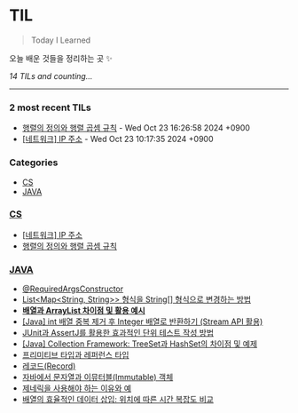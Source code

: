 # TIL
> Today I Learned

오늘 배운 것들을 정리하는 곳 ✨


_14 TILs and counting..._

---

### 2 most recent TILs

- [행렬의 정의와 행렬 곱셈 규칙](CS/matrix_definition_and_multiplication_rules.md) - Wed Oct 23 16:26:58 2024 +0900
- [[네트워크] IP 주소](CS/ip_address.md) - Wed Oct 23 10:17:35 2024 +0900

### Categories

- [CS](#CS)
- [JAVA](#JAVA)

### [CS](#CS)
- [[네트워크] IP 주소](CS/ip_address.md)
- [행렬의 정의와 행렬 곱셈 규칙](CS/matrix_definition_and_multiplication_rules.md)

### [JAVA](#JAVA)
- [@RequiredArgsConstructor](JAVA/@RequiredArgsConstructor.md)
- [List<Map<String, String>> 형식을 String[] 형식으로 변경하는 방법](JAVA/ConvertingListMapToStringArrayInJava.md)
- [**배열과 ArrayList 차이점 및 활용 예시**](JAVA/DifferencesBetweenArraysAndArrayListsWithExamples.md)
- [[Java] int 배열 중복 제거 후 Integer 배열로 반환하기 (Stream API 활용)](JAVA/DistinctArrayExample.md)
- [JUnit과 AssertJ를 활용한 효과적인 단위 테스트 작성 방법](JAVA/EffectiveUnitTestingWithJUnitAndAssertJ.md)
- [[Java] Collection Framework: TreeSet과 HashSet의 차이점 및 예제](JAVA/JavaCollectionFramework_TreeSetVsHashSet.md)
- [프리미티브 타입과 레퍼런스 타입](JAVA/PrimitiveTypesVsReferenceTypesInJava.md)
- [레코드(Record)](JAVA/Record.md)
- [자바에서 문자열과 이뮤터블(Immutable) 객체](JAVA/StringsAndImmutableObjectsInJava.md)
- [제네릭을 사용해야 하는 이유와 예](JAVA/WhyUseGenericsInJavaWithExamples.md)
- [배열의 효율적인 데이터 삽입: 위치에 따른 시간 복잡도 비교](JAVA/array-insertion-time-complexity.md)


